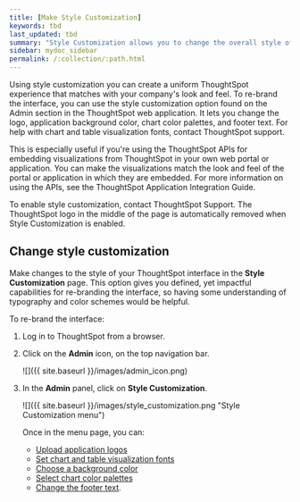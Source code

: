 ```yaml
---
title: [Make Style Customization]
keywords: tbd
last_updated: tbd
summary: "Style Customization allows you to change the overall style of your ThoughtSpot interface. "
sidebar: mydoc_sidebar
permalink: /:collection/:path.html
---
```

Using style customization you can create a uniform ThoughtSpot experience that
matches with your company's look and feel. To re-brand the interface, you can
use the style customization option found on the Admin section in the ThoughtSpot
web application. It lets you change the logo, application background color,
chart color palettes, and footer text. For help with chart and table
visualization fonts, contact ThoughtSpot support.

This is especially useful if you're using the ThoughtSpot APIs for embedding
visualizations from ThoughtSpot in your own web portal or application. You can
make the visualizations match the look and feel of the portal or application in
which they are embedded. For more information on using the APIs, see the
ThoughtSpot Application Integration Guide.

To enable style customization, contact ThoughtSpot Support. The ThoughtSpot logo
in the middle of the page is automatically removed when Style Customization is
enabled.


## Change style customization

Make changes to the style of your ThoughtSpot interface in the **Style Customization** page. This option gives you defined, yet impactful capabilities for re-branding the interface, so having some understanding of typography and color schemes would be helpful.

To re-brand the interface:

1. Log in to ThoughtSpot from a browser.
2. Click on the **Admin** icon, on the top navigation bar.

    ![]({{ site.baseurl }}/images/admin_icon.png)

3. In the **Admin** panel, click on **Style Customization**.

     ![]({{ site.baseurl }}/images/style_customization.png "Style Customization menu")

    Once in the menu page, you can:

    -   [Upload application logos](upload-application-logos.html#)
    -   [Set chart and table visualization fonts](set-chart-and-table-visualization-fonts.html#)
    -   [Choose a background color](choose-background-color.html#)
    -   [Select chart color palettes](select-chart-color-palettes.html#)
    -   [Change the footer text](change-the-footer-text.html#).
